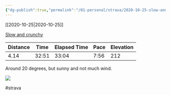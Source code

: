 ```yaml
---
{"dg-publish":true,"permalink":"/01-personal/strava/2020-10-25-slow-and-crunchy/"}
---
```



[[2020-10-25\|2020-10-25]]

[Slow and crunchy](https://www.strava.com/activities/4243061388)

| Distance | Time  | Elapsed Time | Pace | Elevation |
| -------- | ----- | ------------ | ---- | --------- |
| 4.14     | 32:51 | 33:04        | 7:56 | 212       |


Around 20 degrees, but sunny and not much wind.
    
![](https://dgtzuqphqg23d.cloudfront.net/YIz1mO3jRZTEw4ELA1YgDZ1qQNOr353gwVMJ2mWgWX8-510x767.jpg)

    

#strava
